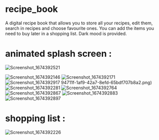 # recipe_book
A digital recipe book that allows you to store all your recipes, edit them, search in recipes and choose favourite ones. You can add the items you need to buy later in a shopping list. Dark mood is provided.


# animated splash screen :
![Screenshot_1674392521](https://user-images.githubusercontent.com/105488402/213918595-abcca8b7-ac26-44ce-9200-da4da4a8c3bb.png)



![Screenshot_1674392146](https://user-images.githubusercontent.com/105488402/213918600-e887d4a6-4252-4fbe-af0e-c1cf4ac0b30c.png)
![Screenshot_1674392171](https://user-images.githubusercontent.com/105488402/213921971-2591ec51-f349-4e6b-a973-dfa36683f03d.png)
![Screenshot_1674392917](https://user-images.githubusercontent.com/105488402/213918620-2c482f49-1a68-4689-b37e-1913a338a3b2.png)
94711f-1af9-42a7-8efd-65bdf707b8a2.png)
![Screenshot_1674392281](https://user-images.githubusercontent.com/105488402/213918627-976a626d-3564-4964-91ce-e813fc5e244a.png)
![Screenshot_1674392764](https://user-images.githubusercontent.com/105488402/213918641-52b90d83-af68-4853-a320-c570781e1e68.png)
![Screenshot_1674392867](https://user-images.githubusercontent.com/105488402/213918660-e09c37c7-3bb5-4263-b124-efd0f3817e81.png)
![Screenshot_1674392883](https://user-images.githubusercontent.com/105488402/213918669-0ee42df9-a072-4fa2-a377-d53d68396bcd.png)
![Screenshot_1674392897](https://user-images.githubusercontent.com/105488402/213918682-f66723a5-bf57-434a-8e65-e59af4dc58fb.png)



# shopping list :
![Screenshot_1674392226](https://user-images.githubusercontent.com/105488402/213918694-302f384d-b573-47f0-903e-8ce8a19cdaf2.png)
